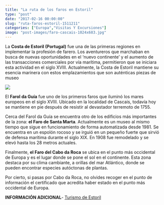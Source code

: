 ```yaml
---
title: "La ruta de los faros en Estoril"
type: "post"
date: "2017-02-16 00:00:00"
slug: "ruta-faros-estoril-1511211"
categories: ["Europa","Visitas Y Excursiones"]
image: "post-images/faro-cascais-1024x683.jpg"
---
```


[](/wp-content/uploads/2012/02/4f43941eba7a5s215865.jpg)  
  
La **Costa de Estoril (Portugal)** fue una de las primeras regiones en implementar la profesión de farero. Los aventureros que marchaban en busca de nuevas oportunidades en el ‘nuevo continente’ y el aumento de las transacciones comerciales por vía marítima, permitieron que se iniciara esta actividad en el siglo XVIII. Actualmente, la Costa de Estoril mantiene su esencia marinera con estos emplazamientos que son auténticas piezas de museo  
  
![](post-images/faro-cascais-1024x683.jpg)  
  
El **Farol da Guía** fue uno de los primeros faros que iluminó los mares europeos en el siglo XVIII. Ubicado en la localidad de Cascais, todavía hoy se mantiene en pie después de resistir al devastador terremoto de 1755.  
  
Cerca del Farol da Guía se encuentra otro de los edificios más importantes de la zona: **el Faro de Santa Marta**. Actualmente es un museo al mismo tiempo que sigue en funcionamiento de forma automatizada desde 1981. Se encuentra en un espolón rocoso y se irguió en un pequeño fuerte que sirvió de defensa marítima durante el siglo XIX. En 1908 fue remodelado y se elevó hasta los 28 metros actuales.  
  
Finalmente, **el Faro del Cabo da Roca** se ubica en el punto más occidental de Europa y es el lugar donde se pone el sol en el continente. Esta zona destaca por su clima cambiante, a orillas del mar Atlántico, donde se pueden encontrar especies autóctonas de plantas.  
  
Por cierto, si pasas por Cabo da Roca, no olvides recoger en el punto de información el certificado que acredita haber estado en el punto más occidental de Europa.  
  
**INFORMACIÓN ADICIONAL**- [Turismo de Estoril](http://www.estoril-portugal.com)